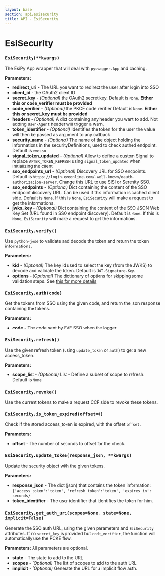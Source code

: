 ```yaml
---
layout: base
section: api/esisecurity
title: API - EsiSecurity
---
```

# EsiSecurity

### `EsiSecurity(**kwargs)`
The EsiPy App wrapper that will deal with `pyswagger.App` and caching.

**Parameters:**
* **redirect_uri** - The URL you want to redirect the user after login into SSO
* **client_id** - the OAuth2 client ID
* **secret_key** - *(Optional)* the OAuth2 secret key. Default is `None`. **Either this or code_verifier must be provided**
* **code_verifier** - *(Optional)* the PKCE code verifier Default is `None`. **Either this or secret_key must be provided**
* **headers** - *(Optional)* A dict containing any header you want to add. Not adding `User-Agent` header will trigger a warn.
* **token_identifier** - *(Optional)* Identifies the token for the user the value will then be passed as argument to any callback
* **security_name** - *(Optional)* The name of the object holding the informations in the securityDefinitions, used to check authed endpoint. Default is `evesso`
* **signal_token_updated** - *(Optional)* Allow to define a custom Signal to replace `AFTER_TOKEN_REFRESH` using `signal_token_updated` when initializing the client
* **sso_endpoints_url** - *(Optional)* Discovery URL for SSO endpoints. Default is `https://login.eveonline.com/.well-known/oauth-authorization-server`. Change this URL to use SISI or Serenity SSO.
* **sso_endpoints** - *(Optional)* Dict containing the content of the SSO endpoint discovery URL. Can be used if this information is cached client side. Default is `None`. If this is `None`, `EsiSecurity` will make a request to get the informations.
* **jwks_key** - *(Optional)* Dict containing the content of the SSO JSON Web Key Set (URL found in SSO endpoint discovery). Default is `None`. If this is `None`, `EsiSecurity` will make a request to get the informations.

### `EsiSecurity.verify()`
Use `python-jose` to validate and decode the token and return the token informations.

**Parameters:**
* **kid** - *(Optional)* The key id used to select the key (from the JWKS) to decode and validate the token. Default is `JWT-Signature-Key`.
* **options** - *(Optional)* The dictionary of options for skipping some validation steps. See [this for more details](https://python-jose.readthedocs.io/en/latest/jwt/api.html#jose.jwt.decode)

### `EsiSecurity.auth(code)`
Get the tokens from SSO using the given code, and return the json response containing the tokens.

**Parameters:**
* **code** - The code sent by EVE SSO when the logger

### `EsiSecurity.refresh()`
Use the given refresh token (using `update_token` or `auth`) to get a new access_token.

**Parameters:**
* **scope_list** - *(Optional)* List - Define a subset of scope to refresh. Default is `None`

### `EsiSecurity.revoke()`
Use the current tokens to make a request CCP side to revoke these tokens.

### `EsiSecurity.is_token_expired(offset=0)`
Check if the stored access_token is expired, with the offset `offset`.

**Parameters:**
* **offset** - The number of seconds to offset for the check.

### `EsiSecurity.update_token(response_json, **kwargs)`
Update the security object with the given tokens.

**Parameters:**
* **response_json** - The dict (json) that contains the token information: `{'access_token':'token', 'refresh_token':'token', 'expires_in': seconds`}
* **token_identifier** - The user identifier that identifies the token for him.

### `EsiSecurity.get_auth_uri(scopes=None, state=None, implicit=False)`
Generate the SSO auth URL, using the given parameters and `EsiSecurity` attributes. If no `secret_key` is provided but `code_verifier`, the function will automatically use the PCKE flow. 

**Parameters:** All parameters are optional.
* **state** - The state to add to the URL
* **scopes** - *(Optional)* The list of scopes to add to the auth URL
* **implicit** - *(Optional)* Generate the URL for a implicit flow auth.

